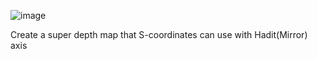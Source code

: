 ![image](https://github.com/user-attachments/assets/19061c98-6ef4-4a50-880c-c23567f4e001)

Create a super depth map that S-coordinates can use with Hadit(Mirror) axis
